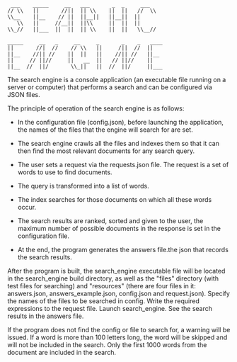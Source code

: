 
     ___    _____     __   ___       _  _     ___
    // \\   ||       //||  || \\    ||  ||   //  \\
    \\__    ||__    // ||  ||__||   ||__||  ||
       \\   ||     //__||  ||\\     ||  ||  ||   
    \\_//   ||___  ||  ||  || \\    ||  ||   \\__//
    
    _____     __   _     __     _       _    _   ____
    ||       //|  //    // \\   ||     /||  //  ||  
    ||__    //|| //    ||  ||   ||    //|| //   ||__
    ||     // ||//     ||   __  ||   // ||//    ||   
    ||__  //  ||/       \\_||   ||  //  ||/     ||___


The search engine is a console application
(an executable file running on a server or computer)
that performs a search and can be configured via JSON files.

The principle of operation of the search engine is as follows: 

- In the configuration file (config.json), before launching the application, the names
of the files that the engine will search for are set.

- The search engine crawls all the files and
indexes them so that it can then find the most relevant documents for any search query.

- The user sets a request via the requests.json file. The request is
a set of words to use to find documents.

- The query is transformed into a list of words.

- The index searches for those documents on which all these words occur.

- The search results are ranked, sorted and given to the user, the maximum number of possible documents in the response is set in
the configuration file.

- At the end, the program generates the answers file.the json that records the search results.


After the program is built, the search_engine executable file will be located in the search_engine build directory, as well as the "files" directory (with test files for searching) and "resources" (there are four files in it: answers.json, answers_example.json, config.json and request.json).
Specify the names of the files to be searched in config.
Write the required expressions to the request file.
Launch search_engine.
See the search results in the answers file.

If the program does not find the config or file to search for, a warning will be issued.
If a word is more than 100 letters long, the word will be skipped and will not be included in the search.
Only the first 1000 words from the document are included in the search.
